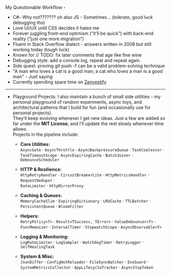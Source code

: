 My Questionable Workflow -
- C#– Why not??????? oh also JS - Sometimes… (tolerate, good luck debugging tho)
- Love UI/UX until CSS decides it hates me
- Forever juggling front-end optimism (“it’ll be quick”) with back-end reality (“just one more migration”)
- Fluent in Stack Overflow dialect - answers written in 2008 but still working today (tough luck)
- Known for // TODO: fix later comments that age like fine wine
- Debugging style: add a console.log, repeat and repeat again
- Side quest: proving git push -f can be a valid problem-solving technique
- "A man who loves a cat is a good man; a cat who loves a man is a good man" - Just saying
- Currently spending spare time on [Zenvestify](https://github.com/AsimFaiaz/Zenvestify)  

---

- Playground Projects: 
I also maintain a bunch of small side utilities - my personal playground of random experiments, async toys, and architectural patterns that I build for fun (and occasionally use for personal projects).  
They’ll keep evolving whenever I get new ideas. Just a few are added so far under the **MIT License**, and I’ll update the rest slowly whenever time allows. <br>
Projects in the pipeline include: <br>

  - **Core Utilities:**  
`AsyncGate` · `AsyncThrottle` · `AsyncBackpressureQueue` · `TaskCoalescer` ·  
`TaskTimeoutScope` · `AsyncExpiringCache` · `BatchJoiner` · `DebounceScheduler`

  - **HTTP & Resilience:**  
`HttpRetryHandler` · `CircuitBreakerLite` · `HttpMetricsHandler` · `RequestDeduper` ·  
`RateLimiter` · `HttpMirrorProxy`

  - **Caching & Queues:**   
`MemoryCacheSlim` · `ExpiringDictionary` · `LRUCache` · `TTLBatcher` ·  
`PersistentQueue` · `BloomFilter`

  - **Helpers:**   
`RetryPolicy<T>` · `Result<TSuccess, TError>` · `ValueDebouncer<T>` ·  
`FuncMemoizer` · `IntervalTimer` · `StopwatchScope` · `AsyncObservable<T>`

  - **Logging & Monitoring:**   
`LogRateLimiter` · `LogSampler` · `WatchdogTimer` · `RetryLogger` · `SelfHealingTask`

  - **System & Misc:**  
`JsonDiffer` · `ConfigHotReloader` · `FileSyncWatcher` · `EnvGuard` ·  
`SystemMetricsCollector` · `AppLifecycleTracker` · `AsyncStopToken`
